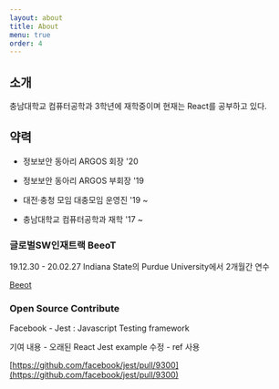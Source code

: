```yaml
---
layout: about
title: About
menu: true
order: 4
---
```


## 소개

충남대학교 컴퓨터공학과 3학년에 재학중이며 현재는 React를 공부하고 있다.

## 약력

- 정보보안 동아리 ARGOS 회장 '20

- 정보보안 동아리 ARGOS 부회장 '19

- 대전·충청 모임 대충모임 운영진 '19 ~

- 충남대학교 컴퓨터공학과 재학 '17 ~

### 글로벌SW인재트랙 BeeoT

19.12.30 - 20.02.27 Indiana State의 Purdue University에서 2개월간 연수

[Beeot](https://beeot.github.io)

### Open Source Contribute

Facebook - Jest : Javascript Testing framework

기여 내용 - 오래된 React Jest example 수정 - ref 사용

[https://github.com/facebook/jest/pull/9300](https://github.com/facebook/jest/pull/9300)
